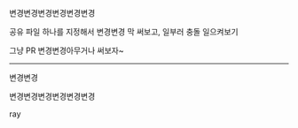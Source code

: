 변경변경변경변경변경변경


공유 파일 하나를 지정해서 변경변경 막 써보고, 일부러 충돌 일으켜보기

그냥 PR 변경변경아무거나 써보자~


------------------------------------

변경변경


변경변경변경변경변경변경


ray 
